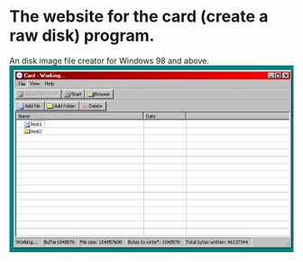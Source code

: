 # The website for the card (create a raw disk) program.
An disk image file creator for Windows 98 and above.
<br>
<img src="images\screenshot.png">
